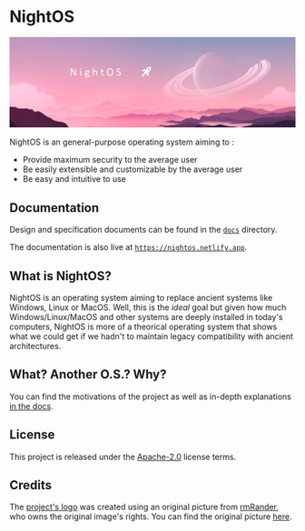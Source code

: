 # NightOS

![NightOS Logo](logo.png)

NightOS is an general-purpose operating system aiming to :

* Provide maximum security to the average user
* Be easily extensible and customizable by the average user
* Be easy and intuitive to use

## Documentation

Design and specification documents can be found in the [`docs`](docs/) directory.

The documentation is also live at [`https://nightos.netlify.app`](https://nightos.netlify.app/).

## What is NightOS?

NightOS is an operating system aiming to replace ancient systems like Windows, Linux or MacOS. Well, this is the _ideal_ goal but given how much Windows/Linux/MacOS and other systems are deeply installed in today's computers, NightOS is more of a theorical operating system that shows what we could get if we hadn't to maintain legacy compatibility with ancient architectures.

## What? Another O.S.? Why?

You can find the motivations of the project as well as in-depth explanations [in the docs](docs/).

## License

This project is released under the [Apache-2.0](LICENSE.md) license terms.

## Credits

The [project's logo](logo.png) was created using an original picture from [rmRander](https://www.deviantart.com/rmradev), who owns the original image's rights.
You can find the original picture [here](https://www.deviantart.com/rmradev/art/Moon-sunset-landscape-825321054).